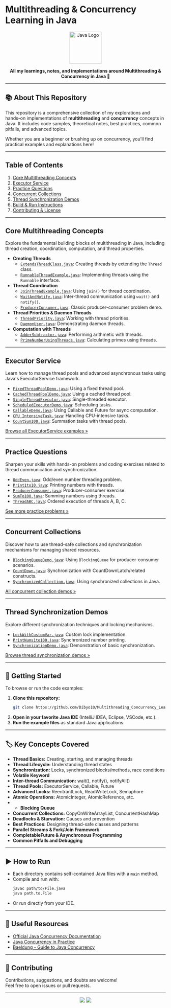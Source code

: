 # Multithreading & Concurrency Learning in Java

<p align="center">
  <img src="https://cdn.jsdelivr.net/gh/devicons/devicon/icons/java/java-original.svg" alt="Java Logo" width="100"/>
</p>

<p align="center">
  <b>All my learnings, notes, and implementations around Multithreading & Concurrency in Java 🚀</b>
</p>

---

## 📚 About This Repository

This repository is a comprehensive collection of my explorations and hands-on implementations of **multithreading** and **concurrency** concepts in Java. It includes code samples, theoretical notes, best practices, common pitfalls, and advanced topics.

Whether you are a beginner or brushing up on concurrency, you'll find practical examples and explanations here!

---

## Table of Contents

1. [Core Multithreading Concepts](#core-multithreading-concepts)
2. [Executor Service](#executor-service)
3. [Practice Questions](#practice-questions)
4. [Concurrent Collections](#concurrent-collections)
5. [Thread Synchronization Demos](#thread-synchronization-demos)
6. [Build & Run Instructions](#build--run-instructions)
7. [Contributing & License](#contributing--license)

---

## Core Multithreading Concepts

Explore the fundamental building blocks of multithreading in Java, including thread creation, coordination, computation, and thread properties.

- **Creating Threads**
  - [`ExtendsThreadClass.java`](./ExtendsThreadClass.java): Creating threads by extending the `Thread` class.
  - [`RunnableThreadExample.java`](./RunnableThreadExample.java): Implementing threads using the `Runnable` interface.
- **Thread Coordination**
  - [`JoinThreadExample.java`](./JoinThreadExample.java): Using `join()` for thread coordination.
  - [`WaitAndNotify.java`](./WaitAndNotify.java): Inter-thread communication using `wait()` and `notify()`.
  - [`ProducerConsumer.java`](./ProducerConsumer.java): Classic producer-consumer problem demo.
- **Thread Priorities & Daemon Threads**
  - [`ThreadPriority.java`](./ThreadPriority.java): Working with thread priorities.
  - [`DaemonUser.java`](./DaemonUser.java): Demonstrating daemon threads.
- **Computation with Threads**
  - [`AdderSubtractor.java`](./AdderSubtractor.java): Performing arithmetic with threads.
  - [`PrimeNumberUsingThreads.java`](./PrimeNumberUsingThreads.java): Calculating primes using threads.

---

## Executor Service

Learn how to manage thread pools and advanced asynchronous tasks using Java's ExecutorService framework.

- [`FixedThreadPoolDemo.java`](./ExecutorService/FixedThreadPoolDemo.java): Using a fixed thread pool.
- [`CachedThreadPoolDemo.java`](./ExecutorService/CachedThreadPoolDemo.java): Using a cached thread pool.
- [`SingleThreadExecutor.java`](./ExecutorService/SingleThreadExecutor.java): Single-threaded executor.
- [`ScheduledExecutorDemo.java`](./ExecutorService/ScheduledExecutorDemo.java): Scheduling tasks.
- [`CallableDemo.java`](./ExecutorService/CallableDemo.java): Using Callable and Future for async computation.
- [`CPU_IntensiveTask.java`](./ExecutorService/CPU_IntensiveTask.java): Handling CPU-intensive tasks.
- [`CountSum100.java`](./ExecutorService/CountSum100.java): Summation tasks with thread pools.

[Browse all ExecutorService examples »](https://github.com/Dibyo10/Multithreading_Concurrency_Learning/tree/main/ExecutorService)

---

## Practice Questions

Sharpen your skills with hands-on problems and coding exercises related to thread communication and synchronization.

- [`OddEven.java`](./PracticeQuestions/OddEven.java): Odd/even number threading problem.
- [`Print1to10.java`](./PracticeQuestions/Print1to10.java): Printing numbers with threads.
- [`ProducerConsumer.java`](./PracticeQuestions/ProducerConsumer.java): Producer-consumer exercise.
- [`SumTo100.java`](./PracticeQuestions/SumTo100.java): Summing numbers using threads.
- [`ThreadABC.java`](./PracticeQuestions/ThreadABC.java): Ordered execution of threads A, B, C.

[See more practice problems »](https://github.com/Dibyo10/Multithreading_Concurrency_Learning/tree/main/PracticeQuestions)

---

## Concurrent Collections

Discover how to use thread-safe collections and synchronization mechanisms for managing shared resources.

- [`BlockingQueueDemo.java`](./concurrentCollection/BlockingQueueDemo.java): Using `BlockingQueue` for producer-consumer scenarios.
- [`CountDown.java`](./concurrentCollection/CountDown.java): Synchronization with CountDownLatch/related constructs.
- [`SynchronizedCollection.java`](./concurrentCollection/SynchronizedCollection.java): Using synchronized collections in Java.

[All concurrent collection demos »](https://github.com/Dibyo10/Multithreading_Concurrency_Learning/tree/main/concurrentCollection)

---

## Thread Synchronization Demos

Explore different synchronization techniques and locking mechanisms.

- [`LockWithCustomVar.java`](./threadSynchronizationDemo/LockWithCustomVar.java): Custom lock implementation.
- [`PrintNums1to100.java`](./threadSynchronizationDemo/PrintNums1to100.java): Synchronized number printing.
- [`SynchronizationDemo.java`](./threadSynchronizationDemo/SynchronizationDemo.java): Demonstration of basic synchronization.

[Browse thread synchronization demos »](https://github.com/Dibyo10/Multithreading_Concurrency_Learning/tree/main/threadSynchronizationDemo)

---

## 🚦 Getting Started

To browse or run the code examples:
1. **Clone this repository:**
   ```bash
   git clone https://github.com/Dibyo10/Multithreading_Concurrency_Learning.git
   ```
2. **Open in your favorite Java IDE** (IntelliJ IDEA, Eclipse, VSCode, etc.).
3. **Run the example files** as standard Java applications.

---

## 🏷️ Key Concepts Covered

- **Thread Basics:** Creating, starting, and managing threads
- **Thread Lifecycle:** Understanding thread states
- **Synchronization:** Locks, synchronized blocks/methods, race conditions
- **Volatile Keyword**
- **Inter-thread Communication:** wait(), notify(), notifyAll()
- **Thread Pools:** ExecutorService, Callable, Future
- **Advanced Locks:** ReentrantLock, ReadWriteLock, Semaphore
- **Atomic Operations:** AtomicInteger, AtomicReference, etc.
- - **Blocking Queue**
- **Concurrent Collections:** CopyOnWriteArrayList, ConcurrentHashMap
- **Deadlocks & Starvation:** Causes and prevention
- **Best Practices:** Designing thread-safe classes and patterns
- **Parallel Streams & Fork/Join Framework**
- **CompletableFuture & Asynchronous Programming**
- **Common Pitfalls and Debugging**

---



## ▶️ How to Run

- Each directory contains self-contained Java files with a `main` method.
- Compile and run with:
  ```bash
  javac path/to/File.java
  java path.to.File
  ```
- Or run directly from your IDE.

---

## 🌟 Useful Resources

- [Official Java Concurrency Documentation](https://docs.oracle.com/javase/tutorial/essential/concurrency/)
- [Java Concurrency in Practice](https://jcip.net/)
- [Baeldung - Guide to Java Concurrency](https://www.baeldung.com/java-concurrency)

---

## 🤝 Contributing

Contributions, suggestions, and doubts are welcome!  
Feel free to open issues or pull requests.

---



<p align="center">
  <img src="https://img.shields.io/badge/Java-Threading-blueviolet?style=for-the-badge&logo=java"/>
  <img src="https://img.shields.io/github/stars/Dibyo10/Multithreading_Concurrency_Learning?style=for-the-badge"/>
</p>
